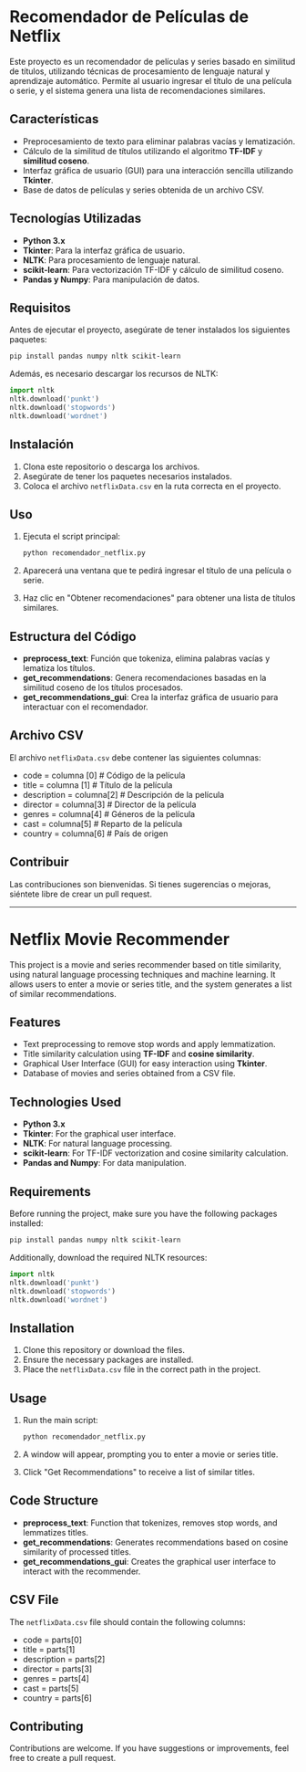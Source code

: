 # Recomendador de Películas de Netflix

Este proyecto es un recomendador de películas y series basado en similitud de títulos, utilizando técnicas de procesamiento de lenguaje natural y aprendizaje automático. Permite al usuario ingresar el título de una película o serie, y el sistema genera una lista de recomendaciones similares.

## Características

- Preprocesamiento de texto para eliminar palabras vacías y lematización.
- Cálculo de la similitud de títulos utilizando el algoritmo **TF-IDF** y **similitud coseno**.
- Interfaz gráfica de usuario (GUI) para una interacción sencilla utilizando **Tkinter**.
- Base de datos de películas y series obtenida de un archivo CSV.

## Tecnologías Utilizadas

- **Python 3.x**
- **Tkinter**: Para la interfaz gráfica de usuario.
- **NLTK**: Para procesamiento de lenguaje natural.
- **scikit-learn**: Para vectorización TF-IDF y cálculo de similitud coseno.
- **Pandas y Numpy**: Para manipulación de datos.

## Requisitos

Antes de ejecutar el proyecto, asegúrate de tener instalados los siguientes paquetes:

```bash
pip install pandas numpy nltk scikit-learn
```

Además, es necesario descargar los recursos de NLTK:

```python
import nltk
nltk.download('punkt')
nltk.download('stopwords')
nltk.download('wordnet')
```

## Instalación

1. Clona este repositorio o descarga los archivos.
2. Asegúrate de tener los paquetes necesarios instalados.
3. Coloca el archivo `netflixData.csv` en la ruta correcta en el proyecto.

## Uso

1. Ejecuta el script principal:

   ```bash
   python recomendador_netflix.py
   ```

2. Aparecerá una ventana que te pedirá ingresar el título de una película o serie.

3. Haz clic en "Obtener recomendaciones" para obtener una lista de títulos similares.

## Estructura del Código

- **preprocess_text**: Función que tokeniza, elimina palabras vacías y lematiza los títulos.
- **get_recommendations**: Genera recomendaciones basadas en la similitud coseno de los títulos procesados.
- **get_recommendations_gui**: Crea la interfaz gráfica de usuario para interactuar con el recomendador.

## Archivo CSV

El archivo `netflixData.csv` debe contener las siguientes columnas:

-  code = columna [0]  # Código de la película
-  title = columna [1]  # Título de la película
-  description = columna[2]  # Descripción de la película
-  director = columna[3]  # Director de la película
-  genres = columna[4]  # Géneros de la película
-  cast = columna[5]  # Reparto de la película
-  country = columna[6] # País de origen


## Contribuir

Las contribuciones son bienvenidas. Si tienes sugerencias o mejoras, siéntete libre de crear un pull request.

---

# Netflix Movie Recommender

This project is a movie and series recommender based on title similarity, using natural language processing techniques and machine learning. It allows users to enter a movie or series title, and the system generates a list of similar recommendations.

## Features

- Text preprocessing to remove stop words and apply lemmatization.
- Title similarity calculation using **TF-IDF** and **cosine similarity**.
- Graphical User Interface (GUI) for easy interaction using **Tkinter**.
- Database of movies and series obtained from a CSV file.

## Technologies Used

- **Python 3.x**
- **Tkinter**: For the graphical user interface.
- **NLTK**: For natural language processing.
- **scikit-learn**: For TF-IDF vectorization and cosine similarity calculation.
- **Pandas and Numpy**: For data manipulation.

## Requirements

Before running the project, make sure you have the following packages installed:

```bash
pip install pandas numpy nltk scikit-learn
```

Additionally, download the required NLTK resources:

```python
import nltk
nltk.download('punkt')
nltk.download('stopwords')
nltk.download('wordnet')
```

## Installation

1. Clone this repository or download the files.
2. Ensure the necessary packages are installed.
3. Place the `netflixData.csv` file in the correct path in the project.

## Usage

1. Run the main script:

   ```bash
   python recomendador_netflix.py
   ```

2. A window will appear, prompting you to enter a movie or series title.

3. Click "Get Recommendations" to receive a list of similar titles.

## Code Structure

- **preprocess_text**: Function that tokenizes, removes stop words, and lemmatizes titles.
- **get_recommendations**: Generates recommendations based on cosine similarity of processed titles.
- **get_recommendations_gui**: Creates the graphical user interface to interact with the recommender.

## CSV File

The `netflixData.csv` file should contain the following columns:

-  code = parts[0]  
-  title = parts[1]
-  description = parts[2]
-  director = parts[3]
-  genres = parts[4]
-  cast = parts[5] 
-  country = parts[6] 
        
## Contributing

Contributions are welcome. If you have suggestions or improvements, feel free to create a pull request.


